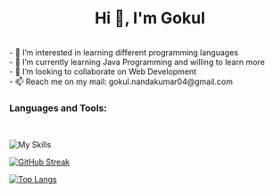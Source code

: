 <h1 align="center">Hi 👋, I'm Gokul</h1></br>
- 👀 I’m interested in learning different programming languages</br>
- 🌱 I’m currently learning Java Programming and willing to learn more</br>
- 💞️ I’m looking to collaborate on Web Development</br>
- 📫 Reach me on my mail: gokul.nandakumar04@gmail.com
<br/>

<h3 align="left">Languages and Tools:</h3></br>

![My Skills](https://skillicons.dev/icons?i=py,java,c,html,javascript,git,github,discord,bootstrap)

[![GitHub Streak](https://streak-stats.demolab.com?user=GokulAnithaNandakumar&theme=dark)](https://git.io/streak-stats)


[![Top Langs](https://github-readme-stats.vercel.app/api/top-langs/?username=GokulAnithaNandakumar&layout=compact&theme=vision-friendly-dark)](https://github.com/GokulAnithaNandakumar/github-readme-stats)




<!--![Anurag's GitHub stats](https://github-readme-stats.vercel.app/api?username=GokulAnithaNandakumar&show_icons=true&theme=transparent)-->
